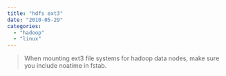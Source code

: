 ```yaml
---
title: "hdfs ext3"
date: "2010-05-29"
categories: 
  - "hadoop"
  - "linux"
---
```


> When mounting ext3 file systems for hadoop data nodes, make sure you include noatime in fstab.
